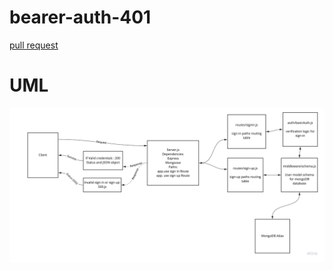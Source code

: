 # bearer-auth-401
[pull request]()

# UML 
![](https://github.com/MURADALSHORMAN/bearer-auth-401/blob/main/UML_Lab06.jpg)
